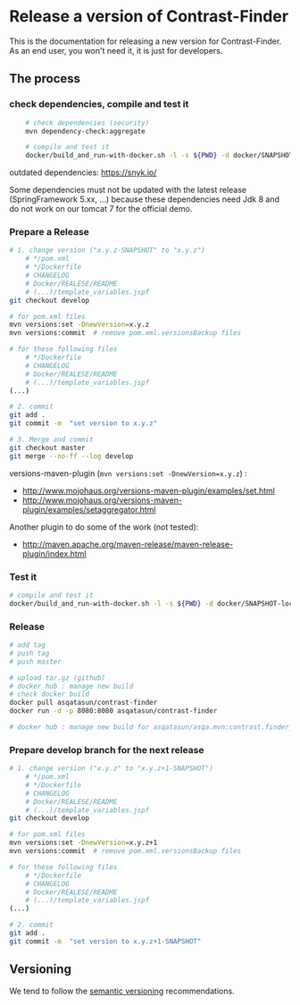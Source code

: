 # Release a version of Contrast-Finder

This is the documentation for releasing a new version for Contrast-Finder.
As an end user, you won't need it, it is just for developers.

## The process

### check dependencies, compile and test it
```bash
    # check dependencies (security)
    mvn dependency-check:aggregate

    # compile and test it
    docker/build_and_run-with-docker.sh -l -s ${PWD} -d docker/SNAPSHOT-local

```

outdated dependencies:
https://snyk.io/

Some dependencies must not be updated with the latest release (SpringFramework 5.xx, ...)
because these dependencies need Jdk 8 and do not work on our tomcat 7 for the official demo.

### Prepare a Release
```bash
# 1. change version ("x.y.z-SNAPSHOT" to "x.y.z")
    # */pom.xml
    # */Dockerfile
    # CHANGELOG
    # Docker/REALESE/README
    # (...)/template_variables.jspf
git checkout develop

# for pom.xml files
mvn versions:set -DnewVersion=x.y.z
mvn versions:commit  # remove pom.xml.versionsBackup files

# for these following files
    # */Dockerfile
    # CHANGELOG
    # Docker/REALESE/README
    # (...)/template_variables.jspf
(...)

# 2. commit
git add .
git commit -m  "set version to x.y.z"

# 3. Merge and commit
git checkout master
git merge --no-ff --log develop
```

versions-maven-plugin (`mvn versions:set -DnewVersion=x.y.z`) :

- http://www.mojohaus.org/versions-maven-plugin/examples/set.html
- http://www.mojohaus.org/versions-maven-plugin/examples/setaggregator.html

Another plugin to do some of the work (not tested):

- http://maven.apache.org/maven-release/maven-release-plugin/index.html

### Test it
```bash
# compile and test it
docker/build_and_run-with-docker.sh -l -s ${PWD} -d docker/SNAPSHOT-local
```

### Release
```bash
# add tag
# push tag
# push master

# upload tar.gz (github)
# docker hub : manage new build
# check docker build
docker pull asqatasun/contrast-finder
docker run -d -p 8080:8080 asqatasun/contrast-finder

# docker hub : manage new build for asqatasun/asqa.mvn:contrast.finder_jdk*
```

### Prepare develop branch for the next release
```bash
# 1. change version ("x.y.z" to "x.y.z+1-SNAPSHOT")
    # */pom.xml
    # */Dockerfile
    # CHANGELOG
    # Docker/REALESE/README
    # (...)/template_variables.jspf
git checkout develop

# for pom.xml files
mvn versions:set -DnewVersion=x.y.z+1
mvn versions:commit  # remove pom.xml.versionsBackup files

# for these following files
    # */Dockerfile
    # CHANGELOG
    # Docker/REALESE/README
    # (...)/template_variables.jspf
(...)

# 2. commit
git add .
git commit -m  "set version to x.y.z+1-SNAPSHOT"
```

## Versioning

We tend to follow the [semantic versioning](http://semver.org/) recommendations.

